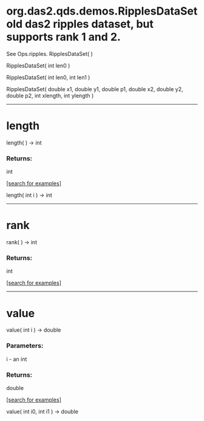 # org.das2.qds.demos.RipplesDataSetold das2 ripples dataset, but supports rank 1 and 2.
 See Ops.ripples.
RipplesDataSet( )


RipplesDataSet( int len0 )


RipplesDataSet( int len0, int len1 )


RipplesDataSet( double x1, double y1, double p1, double x2, double y2, double p2, int xlength, int ylength )


***
<a name="length"></a>
# length
length(  ) &rarr; int



### Returns:
int


<a href="https://github.com/autoplot/dev/search?q=length&unscoped_q=length">[search for examples]</a>

length( int i ) &rarr; int<br>
***
<a name="rank"></a>
# rank
rank(  ) &rarr; int



### Returns:
int


<a href="https://github.com/autoplot/dev/search?q=rank&unscoped_q=rank">[search for examples]</a>

***
<a name="value"></a>
# value
value( int i ) &rarr; double



### Parameters:
i - an int

### Returns:
double


<a href="https://github.com/autoplot/dev/search?q=value&unscoped_q=value">[search for examples]</a>

value( int i0, int i1 ) &rarr; double<br>
